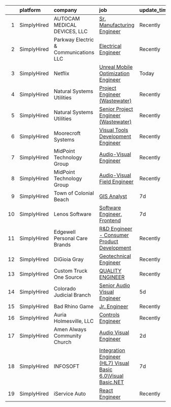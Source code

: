 

|    | platform    | company                               | job                                                                                                                                                                      | update_time   | location           |
|---:|:------------|:--------------------------------------|:-------------------------------------------------------------------------------------------------------------------------------------------------------------------------|:--------------|:-------------------|
|  1 | SimplyHired | AUTOCAM MEDICAL DEVICES, LLC          | [Sr. Manufacturing Engineer](https://www.simplyhired.com/job/tIudr_SErqnVMXk__vLb46u2ATowB2O_NtCmeX613-I1DuBVBzLv7w?q=visual+engineer)                                   | Recently      | Murfreesboro, TN   |
|  2 | SimplyHired | Parkway Electric & Communications LLC | [Electrical Engineer](https://www.simplyhired.com/job/USKrkUPffAtlJQ8ie9ZRYx_3HZhBSMvg5QsoWenX0kv1iKFJrGvTnA?q=visual+engineer)                                          | Recently      | Holland, MI        |
|  3 | SimplyHired | Netflix                               | [Unreal Mobile Optimization Engineer](https://www.simplyhired.com/job/14y9VJVcn47xlTBXu3tjEnv4o1w4ESM2E_P-Et3y9BkbpA8VRRsvbg?q=visual+engineer)                          | Today         | Remote             |
|  4 | SimplyHired | Natural Systems Utilities             | [Project Engineer (Wastewater)](https://www.simplyhired.com/job/Pe0bP-H-HQ-sED0RIRrz56q9-qHqVe60psdnpj-zNn1Z-9XMI6IYYA?q=visual+engineer)                                | Recently      | Fall River, MA     |
|  5 | SimplyHired | Natural Systems Utilities             | [Senior Project Engineer (Wastewater)](https://www.simplyhired.com/job/wcBUd5RTDS-GMWjRlBVt44kDQClkfkFyJ7xxCt-1knBbdQU4CMzbEg?q=visual+engineer)                         | Recently      | Hillsborough, NJ   |
|  6 | SimplyHired | Moorecroft Systems                    | [Visual Tools Development Engineer](https://www.simplyhired.com/job/r7dF0i8GkmIbk8YargSJhR7PWufY4SYzMAtpN78Nc5uIQ1aSM_OJDQ?q=visual+engineer)                            | Recently      | Remote             |
|  7 | SimplyHired | MidPoint Technology Group             | [Audio-Visual Engineer](https://www.simplyhired.com/job/cFS9oGbcEfk7FbHEv7q7t9f5uEWsiLAIOA6NEyNsOkk2SiETYYO-WA?q=visual+engineer)                                        | Recently      | Hanover, MD        |
|  8 | SimplyHired | MidPoint Technology Group             | [Audio-Visual Field Engineer](https://www.simplyhired.com/job/nsHBpHrSusErmXk_qGKOLTt_rXtRp3q_NiaFR1iNAaU92YoEJ8bJiQ?q=visual+engineer)                                  | Recently      | Hanover, MD        |
|  9 | SimplyHired | Town of Colonial Beach                | [GIS Analyst](https://www.simplyhired.com/job/hhYBhyq51khCgOsRaTd31TZDCn65QhlhDZlxI3cK4Rt73oK9DYPHaA?q=visual+engineer)                                                  | 7d            | Colonial Beach, VA |
| 10 | SimplyHired | Lenos Software                        | [Software Engineer, Frontend](https://www.simplyhired.com/job/CLXK2ucFeFwz83ETZ1A6j8fZMcf9-CuKOMEhh-zao3IuhJbtBUXv4w?q=visual+engineer)                                  | 7d            | Remote             |
| 11 | SimplyHired | Edgewell Personal Care Brands         | [R&D Engineer - Consumer Product Development](https://www.simplyhired.com/job/kdVubemhUjGY8eBjeAjklS4GLi_8YIaURuJ1Blkm1t-Np0fNQkwmnw?q=visual+engineer)                  | Recently      | Milford, CT        |
| 12 | SimplyHired | DiGioia Gray                          | [Geotechnical Engineer](https://www.simplyhired.com/job/0ULkxwt6RlJIgUkOm0erK33Df9ZYCMYjgFPK0V5jBjivjum255AonQ?q=visual+engineer)                                        | Recently      | Gilbert, AZ        |
| 13 | SimplyHired | Custom Truck One Source               | [QUALITY ENGINEER](https://www.simplyhired.com/job/63y6kqzwVA1S4Y_C5QXMfSWy08TYkr5-vfJTsi8EwM0GexnI5cW-Kw?q=visual+engineer)                                             | Recently      | Kansas City, MO    |
| 14 | SimplyHired | Colorado Judicial Branch              | [Senior Audio Visual Engineer](https://www.simplyhired.com/job/1CHuOCT5g2gFpsZkVqA2MO8WnP75VhKj4wVrEq4wR-O-uR4ITY-tQg?q=visual+engineer)                                 | 5d            | Colorado           |
| 15 | SimplyHired | Bad Rhino Game                        | [Jr. Engineer](https://www.simplyhired.com/job/ZqbhgwE955sTYP7hgYWABOr3SZ1uEM2M8UFAlbR06gWoQu34FnqJZA?q=visual+engineer)                                                 | Recently      | Remote             |
| 16 | SimplyHired | Auria Holmesville, LLC                | [Controls Engineer](https://www.simplyhired.com/job/H9ySpmzmX41Kf7rJJ0QB-GNk_MmlHglemE5OHIkVFEeemfRG1kNQKw?q=visual+engineer)                                            | Recently      | Holmesville, OH    |
| 17 | SimplyHired | Amen Always Community Church          | [Audio Visual Engineer](https://www.simplyhired.com/job/wmxmiGedCd_HQkxWCuZ0owB6zpP8nLotg4S-4LwYiafb3oB8fms4aA?q=visual+engineer)                                        | 2d            | Lugoff, SC         |
| 18 | SimplyHired | INFOSOFT                              | [Integration Engineer (HL7) Visual Basic 6.0\Visual Basic.NET](https://www.simplyhired.com/job/O6FSZPKofb9XDNyY_9fQFznIEOY9nMmckndykouklhUAlOghDYM7sQ?q=visual+engineer) | 7d            | Remote             |
| 19 | SimplyHired | iService Auto                         | [React Engineer](https://www.simplyhired.com/job/s6RlpERBTgVCsofp6uSw1sqWd5Ru03OP-khADowxb3lHusVqYiyZXQ?q=visual+engineer)                                               | Recently      | Remote             |
